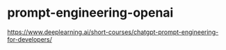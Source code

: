 # prompt-engineering-openai
https://www.deeplearning.ai/short-courses/chatgpt-prompt-engineering-for-developers/
